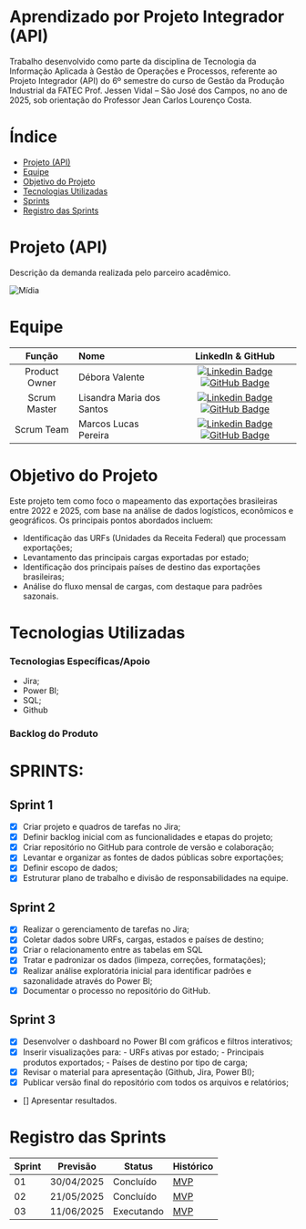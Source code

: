 # Aprendizado por Projeto Integrador (API)

Trabalho desenvolvido como parte da disciplina de Tecnologia da Informação Aplicada à Gestão de Operações e Processos, referente ao Projeto Integrador (API) do 6º semestre do curso de Gestão da Produção Industrial da FATEC Prof. Jessen Vidal – São José dos Campos, no ano de 2025, sob orientação do Professor Jean Carlos Lourenço Costa.


# Índice
* [Projeto (API)](#Projeto-(API))
* [Equipe](#Equipe)
* [Objetivo do Projeto](#Objetivo-do-Projeto)
* [Tecnologias Utilizadas](#Tecnologias-Utilizadas)
* [Sprints](#Sprints)
* [Registro das Sprints](#Registro-das-Sprints)


# Projeto (API)
Descrição da demanda realizada pelo parceiro acadêmico.

![Mídia](https://github.com/user-attachments/assets/eeb581b7-c200-4f87-9812-71803617b29e)


# Equipe
|    Função     | Nome                                  |                                                                                                                                                      LinkedIn & GitHub                                                                                                                                                      |
| :-----------: | :------------------------------------ | :-------------------------------------------------------------------------------------------------------------------------------------------------------------------------------------------------------------------------------------------------------------------------------------------------------------------------: |
| Product Owner |   Débora Valente         |     [![Linkedin Badge](https://img.shields.io/badge/Linkedin-blue?style=flat-square&logo=Linkedin&logoColor=white)](https://www.linkedin.com/in/d%C3%A9bora-valente-03415016a?utm_source=share&utm_campaign=share_via&utm_content=profile&utm_medium=ios_app) [![GitHub Badge](https://img.shields.io/badge/GitHub-111217?style=flat-square&logo=github&logoColor=white)](https://github.com/deeboravalente1)              |
| Scrum Master  | Lisandra Maria dos Santos |      [![Linkedin Badge](https://img.shields.io/badge/Linkedin-blue?style=flat-square&logo=Linkedin&logoColor=white)](https://www.linkedin.com/in/lisandra-santos-16a059198?utm_source=share&utm_campaign=share_via&utm_content=profile&utm_medium=android_app) [![GitHub Badge](https://img.shields.io/badge/GitHub-111217?style=flat-square&logo=github&logoColor=white)](https://github.com/lisandrasantos)     |
| Scrum Team  | Marcos Lucas Pereira |      [![Linkedin Badge](https://img.shields.io/badge/Linkedin-blue?style=flat-square&logo=Linkedin&logoColor=white)](www.linkedin.com/in/marcos-lucas-9519b1280) [![GitHub Badge](https://img.shields.io/badge/GitHub-111217?style=flat-square&logo=github&logoColor=white)](https://github.com/marcoslucas693)     |


# Objetivo do Projeto
Este projeto tem como foco o mapeamento das exportações brasileiras entre 2022 e 2025, com base na análise de dados logísticos, econômicos e geográficos. Os principais pontos abordados incluem:

- Identificação das URFs (Unidades da Receita Federal) que processam exportações;
- Levantamento das principais cargas exportadas por estado;
- Identificação dos principais países de destino das exportações brasileiras;
- Análise do fluxo mensal de cargas, com destaque para padrões sazonais.


# Tecnologias Utilizadas

 ### Tecnologias Específicas/Apoio
- Jira;
- Power BI;
- SQL;
- Github

  
 ### Backlog do Produto
# SPRINTS:

## Sprint 1
- [x] Criar projeto e quadros de tarefas no Jira;
- [x] Definir backlog inicial com as funcionalidades e etapas do projeto;
- [x] Criar repositório no GitHub para controle de versão e colaboração;
- [x] Levantar e organizar as fontes de dados públicas sobre exportações;
- [x] Definir escopo de dados;
- [x] Estruturar plano de trabalho e divisão de responsabilidades na equipe.

## Sprint 2
- [x] Realizar o gerenciamento de tarefas no Jira;
- [x] Coletar dados sobre URFs, cargas, estados e países de destino;
- [x] Criar o relacionamento entre as tabelas em SQL
- [x] Tratar e padronizar os dados (limpeza, correções, formatações);
- [x] Realizar análise exploratória inicial para identificar padrões e sazonalidade através do Power BI;
- [x] Documentar o processo no repositório do GitHub.
      
## Sprint 3
- [x] Desenvolver o dashboard no Power BI com gráficos e filtros interativos;
- [x] Inserir visualizações para:
      - URFs ativas por estado;
      - Principais produtos exportados;
      - Países de destino por tipo de carga;
- [x] Revisar o material para apresentação (Github, Jira, Power BI);
- [x] Publicar versão final do repositório com todos os arquivos e relatórios;
- [] Apresentar resultados.


# Registro das Sprints

Sprint | Previsão | Status| Histórico|
|------|--------|------|--------|
|01 | 30/04/2025 | Concluído | [MVP](https://) | 
|02|  21/05/2025| Concluído |[MVP](https://) | 
|03| 11/06/2025 | Executando |[MVP](https://) | 

